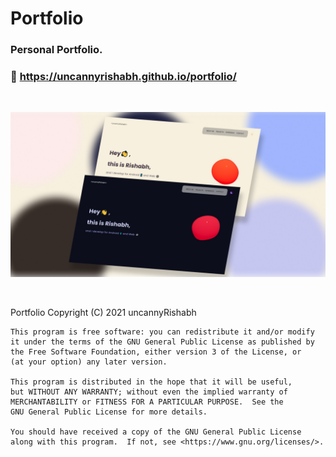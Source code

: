 # Portfolio

### Personal Portfolio.

### 🔗 https://uncannyrishabh.github.io/portfolio/

<br/>
<p align="center">
  <img align="center" src="https://github.com/uncannyRishabh/portfolio/blob/master/src/assets/Portfolio_IMG.jpg"/>
</p>

<br/><br/>
    Portfolio
    Copyright (C) 2021 uncannyRishabh

    This program is free software: you can redistribute it and/or modify
    it under the terms of the GNU General Public License as published by
    the Free Software Foundation, either version 3 of the License, or
    (at your option) any later version.

    This program is distributed in the hope that it will be useful,
    but WITHOUT ANY WARRANTY; without even the implied warranty of
    MERCHANTABILITY or FITNESS FOR A PARTICULAR PURPOSE.  See the
    GNU General Public License for more details.

    You should have received a copy of the GNU General Public License
    along with this program.  If not, see <https://www.gnu.org/licenses/>.
